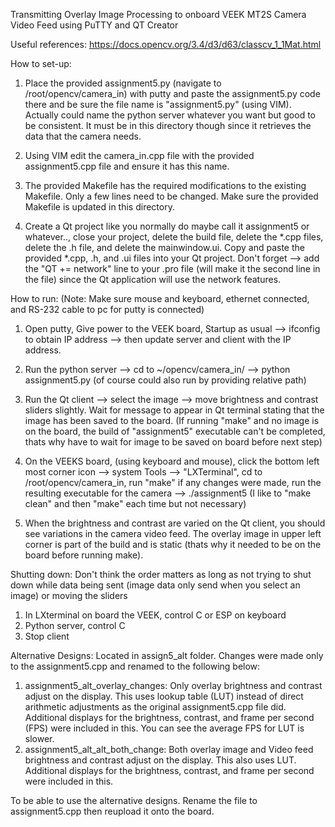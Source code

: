 Transmitting Overlay Image Processing to onboard VEEK MT2S Camera Video Feed using PuTTY and QT Creator

Useful references:
https://docs.opencv.org/3.4/d3/d63/classcv_1_1Mat.html

How to set-up:
1. Place the provided assignment5.py (navigate to /root/opencv/camera_in) with putty and paste the assignment5.py code there and be sure the file name is "assignment5.py" (using VIM). Actually could name the python server whatever you want but good to be consistent. It must be in this directory though since it retrieves the data that the camera needs. 

2. Using VIM edit the camera_in.cpp file with the provided assignment5.cpp file and ensure it has this name.

3. The provided Makefile has the required modifications to the existing Makefile. Only a few lines need to be changed. Make sure the provided Makefile is updated in this directory.

4. Create a Qt project like you normally do maybe call it assignment5 or whatever.., close your project, delete the build file, delete the *.cpp files, delete the .h file, and delete the mainwindow.ui. Copy and paste the provided *.cpp, .h, and .ui files into your Qt project. Don't forget --> add the "QT 	+=   network" line to your .pro file (will make it the second line in the file) since the Qt application will use the network features.  

How to run:
(Note: Make sure mouse and keyboard, ethernet connected, and RS-232 cable to pc for putty is connected)
1. Open putty, Give power to the VEEK board, Startup as usual --> ifconfig to obtain IP address --> then update server and client with the IP address.

2. Run the python server --> cd to ~/opencv/camera_in/ --> python assignment5.py 
(of course could also run by providing relative path)

3. Run the Qt client --> select the image --> move brightness and contrast sliders slightly. Wait for message to appear in Qt terminal stating that the image has been saved to the board. (If running "make" and no image is on the board, the build of "assignment5" executable can't be completed, thats why have to wait for image to be saved on board before next step)

4. On the VEEKS board, (using keyboard and mouse), click the bottom left most corner icon --> system Tools --> "LXTerminal", cd to /root/opencv/camera_in, run "make" if any changes were made, run the resulting executable for the camera --> ./assignment5 (I like to "make clean" and then "make" each time but not necessary)  

5. When the brightness and contrast are varied on the Qt client, you should see variations in the camera video feed. The overlay image in upper left corner is part of the build and is static (thats why it needed to be on the board before running make). 

Shutting down:
Don't think the order matters as long as not trying to shut down while data being sent (image data only send when you select an image) or moving the sliders

1. In LXterminal on board the VEEK, control C or ESP on keyboard
2. Python server, control C
3. Stop client 

Alternative Designs:
Located in assign5_alt folder.  Changes were made only to the assignment5.cpp and renamed to the following below:
1. assignment5_alt_overlay_changes: Only overlay brightness and contrast adjust on the display.  This uses lookup table (LUT) instead of direct arithmetic adjustments as the original assignment5.cpp file did.  Additional displays for the brightness, contrast, and frame per second (FPS) were included in this.  You can see the average FPS for LUT is slower.
2. assignment5_alt_alt_both_change: Both overlay image and Video feed brightness and contrast adjust on the display.  This also uses LUT. Additional displays for the brightness, contrast, and frame per second were included in this.

To be able to use the alternative designs.  Rename the file to assignment5.cpp then reupload it onto the board.